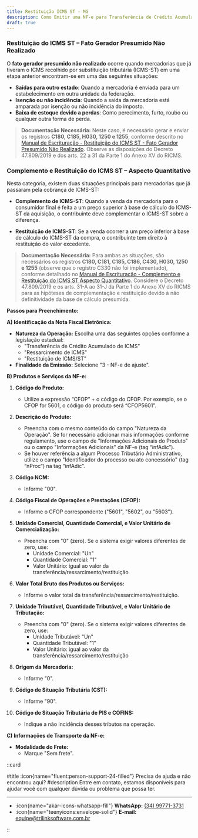 ```yaml
---
title: Restituição ICMS ST - MG 
description: Como Emitir uma NF-e para Transferência de Crédito Acumulado de ICMS ou Restituição de ICMS
draft: true
---
```


### Restituição do ICMS ST – Fato Gerador Presumido Não Realizado

O **fato gerador presumido não realizado** ocorre quando mercadorias que já tiveram o ICMS recolhido por substituição tributária (ICMS-ST) em uma etapa anterior encontram-se em uma das seguintes situações:

- **Saídas para outro estado**: Quando a mercadoria é enviada para um estabelecimento em outra unidade da federação.
- **Isenção ou não incidência**: Quando a saída da mercadoria está amparada por isenção ou não incidência do imposto.
- **Baixa de estoque devido a perdas**: Como perecimento, furto, roubo ou qualquer outra forma de perda.

> **Documentação Necessária:** Neste caso, é necessário gerar e enviar os registros **C180, C185, H030, 1250 e 1255**, conforme descrito no [Manual de Escrituração - Restituição do ICMS ST - Fato Gerador Presumido Não Realizado](http://www.sped.fazenda.mg.gov.br/spedmg/export/sites/spedmg/efd/downloads/EFD-Manual-de-Escrituracao-Restituicao-do-ICMS-ST-Fato-Gerador-Presumido-Nao-Realizado-2021.01-.pdf). Observe as disposições do Decreto 47.809/2019 e dos arts. 22 a 31 da Parte 1 do Anexo XV do RICMS.

### Complemento e Restituição do ICMS ST – Aspecto Quantitativo

Nesta categoria, existem duas situações principais para mercadorias que já passaram pela cobrança de ICMS-ST:

- **Complemento de ICMS-ST**: Quando a venda da mercadoria para o consumidor final é feita a um preço superior à base de cálculo do ICMS-ST da aquisição, o contribuinte deve complementar o ICMS-ST sobre a diferença.

- **Restituição de ICMS-ST**: Se a venda ocorrer a um preço inferior à base de cálculo do ICMS-ST da compra, o contribuinte tem direito à restituição do valor excedente.

> **Documentação Necessária:** Para ambas as situações, são necessários os registros **C180, C181, C185, C186, C430, H030, 1250 e 1255** (observe que o registro C330 não foi implementado), conforme detalhado no [Manual de Escrituração - Complemento e Restituição do ICMS ST Aspecto Quantitativo](http://www.sped.fazenda.mg.gov.br/spedmg/export/sites/spedmg/efd/downloads/EFD-Manual-de-Escrituracao-Complemento-e-Restituicao-do-ICMS-ST-Aspecto-Quantitativo-Versao-2021.01.pdf). Considere o Decreto 47.809/2019 e os arts. 31-A ao 31-J da Parte 1 do Anexo XV do RICMS para as hipóteses de complementação e restituição devido à não definitividade da base de cálculo presumida.

**Passos para Preenchimento:**

**A) Identificação da Nota Fiscal Eletrônica:**
- **Natureza da Operação:** Escolha uma das seguintes opções conforme a legislação estadual:
  - "Transferência de Crédito Acumulado de ICMS"
  - "Ressarcimento de ICMS"
  - "Restituição de ICMS/ST"
- **Finalidade da Emissão:** Selecione "3 - NF-e de ajuste".

**B) Produtos e Serviços da NF-e:**

1. **Código do Produto:** 
   - Utilize a expressão “CFOP” + o código do CFOP. Por exemplo, se o CFOP for 5601, o código do produto será “CFOP5601”.

2. **Descrição do Produto:** 
   - Preencha com o mesmo conteúdo do campo "Natureza da Operação". Se for necessário adicionar mais informações conforme regulamento, use o campo de "Informações Adicionais do Produto" ou o campo "Informações Adicionais" da NF-e (tag “infAdic”).
   - Se houver referência a algum Processo Tributário Administrativo, utilize o campo "Identificador do processo ou ato concessório" (tag “nProc”) na tag “infAdic”.

3. **Código NCM:** 
   - Informe "00".

4. **Código Fiscal de Operações e Prestações (CFOP):**
   - Informe o CFOP correspondente ("5601", "5602", ou "5603").

5. **Unidade Comercial, Quantidade Comercial, e Valor Unitário de Comercialização:**
   - Preencha com "0" (zero). Se o sistema exigir valores diferentes de zero, use:
     - Unidade Comercial: "Un"
     - Quantidade Comercial: "1"
     - Valor Unitário: igual ao valor da transferência/ressarcimento/restituição

6. **Valor Total Bruto dos Produtos ou Serviços:**
   - Informe o valor total da transferência/ressarcimento/restituição.

7. **Unidade Tributável, Quantidade Tributável, e Valor Unitário de Tributação:**
   - Preencha com "0" (zero). Se o sistema exigir valores diferentes de zero, use:
     - Unidade Tributável: "Un"
     - Quantidade Tributável: "1"
     - Valor Unitário: igual ao valor da transferência/ressarcimento/restituição

8. **Origem da Mercadoria:**
   - Informe "0".

9. **Código de Situação Tributária (CST):**
   - Informe "90".

10. **Código de Situação Tributária de PIS e COFINS:**
    - Indique a não incidência desses tributos na operação.

**C) Informações de Transporte da NF-e:**
- **Modalidade do Frete:**
  - Marque "Sem frete".


::card

#title
:icon{name="fluent:person-support-24-filled"} Precisa de ajuda e não encontrou aqui?
#description
Entre em contato, estamos disponíveis para ajudar você com qualquer dúvida ou problema que possa ter.

---

- :icon{name="akar-icons-whatsapp-fill"} **WhatsApp:** [(34) 99771-3731](https://wa.me/trilinksoftware)
- :icon{name="teenyicons:envelope-solid"} **E-mail:** [equipe@trilinksoftware.com.br](mailto:equipe@trilinksoftware.com.br)

::
